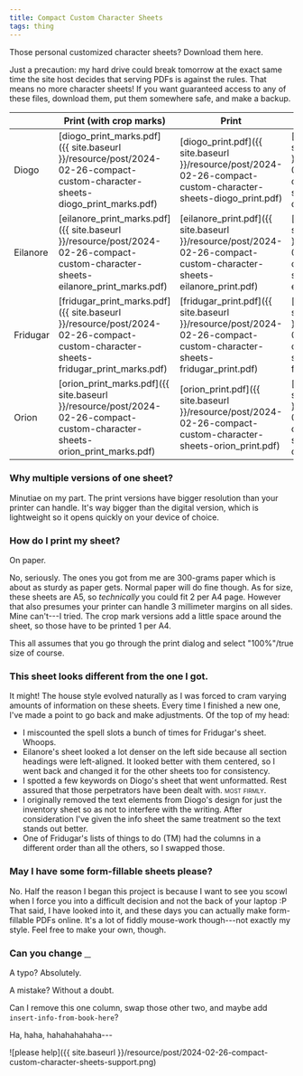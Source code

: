 ```yaml
---
title: Compact Custom Character Sheets
tags: thing
---
```


Those personal customized character sheets?
Download them here.

Just a precaution: my hard drive could break tomorrow at the exact same time the site host decides that serving PDFs is against the rules.
That means no more character sheets!
If you want guaranteed access to any of these files, download them, put them somewhere safe, and make a backup.

|          | Print (with crop marks)                                 | Print                                       | Digital                                         |
|----------|---------------------------------------------------------|---------------------------------------------|-------------------------------------------------|
| Diogo    | [diogo_print_marks.pdf]({{ site.baseurl }}/resource/post/2024-02-26-compact-custom-character-sheets-diogo_print_marks.pdf)       | [diogo_print.pdf]({{ site.baseurl }}/resource/post/2024-02-26-compact-custom-character-sheets-diogo_print.pdf)       | [diogo_digital.pdf]({{ site.baseurl }}/resource/post/2024-02-26-compact-custom-character-sheets-diogo_digital.pdf)       |
| Eilanore | [eilanore_print_marks.pdf]({{ site.baseurl }}/resource/post/2024-02-26-compact-custom-character-sheets-eilanore_print_marks.pdf) | [eilanore_print.pdf]({{ site.baseurl }}/resource/post/2024-02-26-compact-custom-character-sheets-eilanore_print.pdf) | [eilanore_digital.pdf]({{ site.baseurl }}/resource/post/2024-02-26-compact-custom-character-sheets-eilanore_digital.pdf) |
| Fridugar | [fridugar_print_marks.pdf]({{ site.baseurl }}/resource/post/2024-02-26-compact-custom-character-sheets-fridugar_print_marks.pdf) | [fridugar_print.pdf]({{ site.baseurl }}/resource/post/2024-02-26-compact-custom-character-sheets-fridugar_print.pdf) | [fridugar_digital.pdf]({{ site.baseurl }}/resource/post/2024-02-26-compact-custom-character-sheets-fridugar_digital.pdf) |
| Orion    | [orion_print_marks.pdf]({{ site.baseurl }}/resource/post/2024-02-26-compact-custom-character-sheets-orion_print_marks.pdf)       | [orion_print.pdf]({{ site.baseurl }}/resource/post/2024-02-26-compact-custom-character-sheets-orion_print.pdf)       | [orion_digital.pdf]({{ site.baseurl }}/resource/post/2024-02-26-compact-custom-character-sheets-orion_digital.pdf) |

### Why multiple versions of one sheet?

Minutiae on my part.
The print versions have bigger resolution than your printer can handle.
It's way bigger than the digital version, which is lightweight so it opens quickly on your device of choice.

### How do I print my sheet?

On paper.

No, seriously.
The ones you got from me are 300-grams paper which is about as sturdy as paper gets.
Normal paper will do fine though.
As for size, these sheets are A5, so _technically_ you could fit 2 per A4 page.
However that also presumes your printer can handle 3 millimeter margins on all sides.
Mine can't---I tried.
The crop mark versions add a little space around the sheet, so those have to be printed 1 per A4.

This all assumes that you go through the print dialog and select "100%"/true size of course.

### This sheet looks different from the one I got.

It might!
The house style evolved naturally as I was forced to cram varying amounts of information on these sheets.
Every time I finished a new one, I've made a point to go back and make adjustments.
Of the top of my head:

- I miscounted the spell slots a bunch of times for Fridugar's sheet.
  Whoops.
- Eilanore's sheet looked a lot denser on the left side because all section headings were left-aligned.
  It looked better with them centered, so I went back and changed it for the other sheets too for consistency.
- I spotted a few keywords on Diogo's sheet that went unformatted.
  Rest assured that those perpetrators have been dealt with.
  <span style="font-variant-caps:small-caps">most firmly</span>.
- I originally removed the text elements from Diogo's design for just the inventory sheet so as not to interfere with the writing.
  After consideration I've given the info sheet the same treatment so the text stands out better.
- One of Fridugar's lists of things to do (TM) had the columns in a different order than all the others, so I swapped those.

### May I have some form-fillable sheets please?

No. 
Half the reason I began this project is because I want to see you scowl when I force you into a difficult decision and not the back of your laptop :P
That said, I have looked into it, and these days you can actually make form-fillable PDFs online.
It's a lot of fiddly mouse-work though---not exactly my style.
Feel free to make your own, though.

### Can you change <span style="text-decoration:underline">&nbsp;&nbsp;&nbsp;</span>

A typo? 
Absolutely.

A mistake?
Without a doubt.

Can I remove this one column, swap those other two, and maybe add `insert-info-from-book-here`?

Ha, haha, hahahahahaha---

![please help]({{ site.baseurl }}/resource/post/2024-02-26-compact-custom-character-sheets-support.png)
